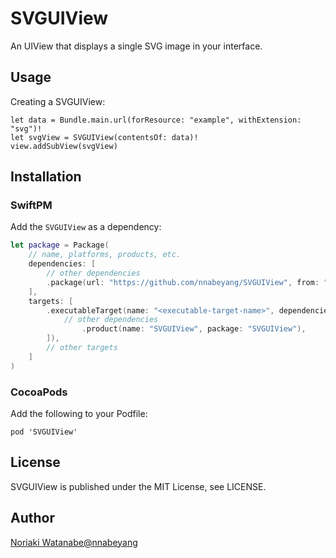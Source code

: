 # SVGUIView

An UIView that displays a single SVG image in your interface.

## Usage

Creating a SVGUIView:
```
let data = Bundle.main.url(forResource: "example", withExtension: "svg")!
let svgView = SVGUIView(contentsOf: data)!
view.addSubView(svgView)
```

## Installation

### SwiftPM

Add the `SVGUIView` as a dependency:

```swift
let package = Package(
    // name, platforms, products, etc.
    dependencies: [
        // other dependencies
        .package(url: "https://github.com/nnabeyang/SVGUIView", from: "0.19.0"),
    ],
    targets: [
        .executableTarget(name: "<executable-target-name>", dependencies: [
            // other dependencies
                .product(name: "SVGUIView", package: "SVGUIView"),
        ]),
        // other targets
    ]
)
```

### CocoaPods

Add the following to your Podfile:

```terminal
pod 'SVGUIView'
```

## License

SVGUIView is published under the MIT License, see LICENSE.

## Author
[Noriaki Watanabe@nnabeyang](https://twitter.com/nnabeyang)
